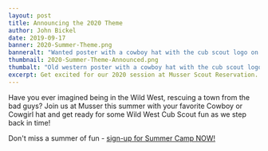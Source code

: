```yaml
---
layout: post
title: Announcing the 2020 Theme
author: John Bickel
date: 2019-09-17
banner: 2020-Summer-Theme.png
banneralt: "Wanted poster with a cowboy hat with the cub scout logo on it and 'Wild West' as well as 'Cub Adventures 2020' written on it"
thumbnail: 2020-Summer-Theme-Announced.png
thumbalt: "Old western poster with a cowboy hat with the cub scout logo on it and 'Wild West' above and below the hat"
excerpt: Get excited for our 2020 session at Musser Scout Reservation. Are you ready to explore...
---
```


Have you ever imagined being in the Wild West, rescuing a town from the bad guys? Join us at Musser this summer with your favorite Cowboy or Cowgirl hat and get ready for some Wild West Cub Scout fun as we step back in time!

Don't miss a summer of fun - [sign-up for Summer Camp NOW!](/summer/register)
